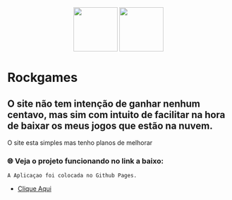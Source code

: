 <div align="center">
  <img src="https://logospng.org/download/html-5/logo-html-5-512.png" width="100" >
  <img src="https://logospng.org/download/css-3/logo-css-3-512.png" width="100" >
</div>

# Rockgames
## O site não tem intenção de ganhar nenhum centavo, mas sim com intuito de facilitar na hora de baixar os meus jogos que estão na nuvem.
O site esta simples mas tenho planos de melhorar 

### 🌐 Veja o projeto funcionando no link a baixo:
```
A Aplicaçao foi colocada no Github Pages.
```
- <a href="https://rodrigo-santoos.github.io/Rockgames/" target="_blank" rel="external">Clique Aqui</a>
